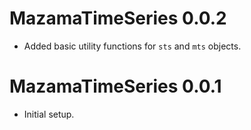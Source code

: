 # MazamaTimeSeries 0.0.2

* Added basic utility functions for `sts` and `mts` objects.

# MazamaTimeSeries 0.0.1

* Initial setup.
